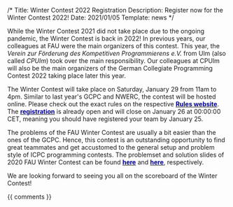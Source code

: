 /*
Title: Winter Contest 2022 Registration
Description: Register now for the Winter Contest 2022!
Date: 2021/01/05
Template: news
*/

While the Winter Contest 2021 did not take place due to the ongoing pandemic, the Winter Contest is back in 2022! In previous years, our colleagues at FAU were the main organizers of this contest. This year, the *Verein zur Förderung des Kompetitiven Programmierens e.V.* from Ulm (also called *CPUlm*) took over the main responsibility. Our colleagues at CPUlm will also be the main organizers of the German Collegiate Programming Contest 2022 taking place later this year.

The Winter Contest will take place on Saturday, January 29 from 11am to 4pm. Similar to last year's GCPC and NWERC, the contest will be hosted online. Please check out the exact rules on the respective [<span style="color:darkblue">**Rules website**</span>](https://wintercontest.io/rules). The [<span style="color:darkblue">**registration**</span>](https://wintercontest.io/signup) is already open and will close on January 26 at 00:00:00 CET, meaning you should have registered your team by January 25.

The problems of the FAU Winter Contest are usually a bit easier than the ones of the GCPC. Hence, this contest is an outstanding opportunity to find great teammates and get accustomed to the general setup and problem style of ICPC programming contests. The problemset and solution slides of 2020 FAU Winter Contest can be found [<span style="color:darkblue">**here**</span>](https://icpc.cs.fau.de/wp-content/uploads/2020/01/problemset.pdf) and [<span style="color:darkblue">**here**</span>](https://icpc.cs.fau.de/wp-content/uploads/2020/01/solutions.pdf), respectively.

We are looking forward to seeing you all on the scoreboard of the Winter Contest!

{{ comments }}
